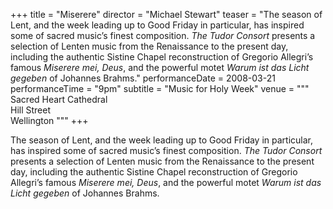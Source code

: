 +++
title = "Miserere"
director = "Michael Stewart"
teaser = "The season of Lent, and the week leading up to Good Friday in particular, has inspired some of sacred music’s finest composition. *The Tudor Consort* presents a selection of Lenten music from the Renaissance to the present day, including the authentic Sistine Chapel reconstruction of Gregorio Allegri’s famous *Miserere mei, Deus*, and the powerful motet *Warum ist das Licht gegeben* of Johannes Brahms."
performanceDate = 2008-03-21
performanceTime = "9pm"
subtitle = "Music for Holy Week"
venue = """
Sacred Heart Cathedral  
Hill Street  
Wellington
"""
+++

The season of Lent, and the week leading up to Good Friday in particular, has inspired some of sacred music’s finest composition. *The Tudor Consort* presents a selection of Lenten music from the Renaissance to the present day, including the authentic Sistine Chapel reconstruction of Gregorio Allegri’s famous *Miserere mei, Deus*, and the powerful motet *Warum ist das Licht gegeben* of Johannes Brahms.

